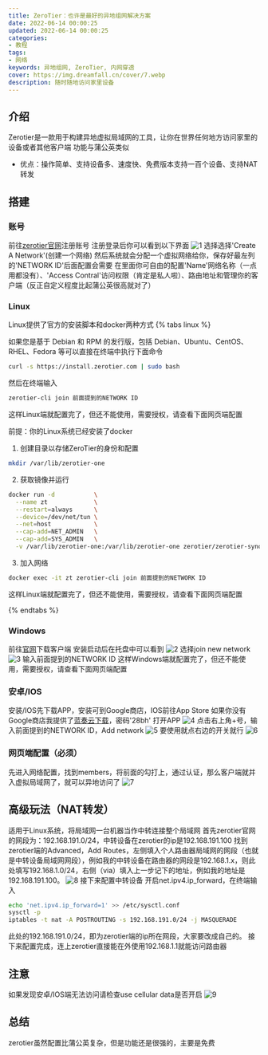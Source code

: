 ```yaml
---
title: ZeroTier：也许是最好的异地组网解决方案
date: 2022-06-14 00:00:25
updated: 2022-06-14 00:00:25
categories:
- 教程
tags:
- 网络
keywords: 异地组网, ZeroTier, 内网穿透
cover: https://img.dreamfall.cn/cover/7.webp
description: 随时随地访问家里设备
---
```

## 介绍
Zerotier是一款用于构建异地虚拟局域网的工具，让你在世界任何地方访问家里的设备或者其他客户端
功能与蒲公英类似

- 优点：操作简单、支持设备多、速度快、免费版本支持一百个设备、支持NAT转发

## 搭建
### 账号
前往[zerotier官网](https://my.zerotier.com)注册账号
注册登录后你可以看到以下界面
![1](https://img.dreamfall.cn/post/zerotier/1.webp)
选择选择'Create A Network'(创建一个网络)
然后系统就会分配一个虚拟网络给你，保存好最左列的'NETWORK ID'后面配置会需要
在里面你可自由的配置'Name'网络名称（一点用都没有）、'Access Contral'访问权限（肯定是私人啦）、路由地址和管理你的客户端（反正自定义程度比起蒲公英很高就对了）
### Linux
Linux提供了官方的安装脚本和docker两种方式
{% tabs linux %}
<!-- tab 脚本@fab fa-linux -->
如果您是基于 Debian 和 RPM 的发行版，包括 Debian、Ubuntu、CentOS、RHEL、Fedora 等可以直接在终端中执行下面命令
```sh
curl -s https://install.zerotier.com | sudo bash
```
然后在终端输入
```sh
zerotier-cli join 前面提到的NETWORK ID
```
这样Linux端就配置完了，但还不能使用，需要授权，请查看下面网页端配置
<!-- endtab -->

<!-- tab docker@fab fa-docker -->
前提：你的Linux系统已经安装了docker
1. 创建目录以存储ZeroTier的身份和配置
```sh
mkdir /var/lib/zerotier-one
```
2. 获取镜像并运行
```sh
docker run -d           \
  --name zt             \
  --restart=always      \
  --device=/dev/net/tun \
  --net=host            \
  --cap-add=NET_ADMIN   \
  --cap-add=SYS_ADMIN   \
  -v /var/lib/zerotier-one:/var/lib/zerotier-one zerotier/zerotier-synology:latest
```
3. 加入网络
```sh
docker exec -it zt zerotier-cli join 前面提到的NETWORK ID
```
这样Linux端就配置完了，但还不能使用，需要授权，请查看下面网页端配置
<!-- endtab -->
{% endtabs %}
### Windows
前往[官网](https://www.zerotier.com/download/)下载客户端
安装启动后在托盘中可以看到
![2](https://img.dreamfall.cn/post/zerotier/2.webp)
选择join new network
![3](https://img.dreamfall.cn/post/zerotier/3.webp)
输入前面提到的NETWORK ID
这样Windows端就配置完了，但还不能使用，需要授权，请查看下面网页端配置
### 安卓/IOS
安装/IOS先下载APP，安装可到Google商店，IOS前往App Store
如果你没有Google商店我提供了[蓝奏云下载](https://wws.lanzouh.com/iyxSd06d6hsb?password=28bh)，密码'28bh'
打开APP
![4](https://img.dreamfall.cn/post/zerotier/4.webp)
点击右上角+号，输入前面提到的NETWORK ID，Add network
![5](https://img.dreamfall.cn/post/zerotier/5.webp)
要使用就点右边的开关就行
![6](https://img.dreamfall.cn/post/zerotier/6.webp)
### 网页端配置（必须）
先进入网络配置，找到members，将前面的勾打上，通过认证，那么客户端就并入虚拟局域网了，就可以异地访问了
![7](https://img.dreamfall.cn/post/zerotier/7.webp)
## 高级玩法（NAT转发）
适用于Linux系统，将局域网一台机器当作中转连接整个局域网
首先zerotier官网的网段为：192.168.191.0/24，中转设备在zerotier的ip是192.168.191.100
找到zerotier端的Advanced，Add Routes，左侧填入个人路由器局域网的网段（也就是中转设备局域网网段），例如我的中转设备在路由器的网段是192.168.1.x，则此处填写192.168.1.0/24，右侧（via）填入上一步记下的地址，例如我的地址是192.168.191.100。
![8](https://img.dreamfall.cn/post/zerotier/8.webp)
接下来配置中转设备
开启net.ipv4.ip_forward，在终端输入
```sh
echo 'net.ipv4.ip_forward=1' >> /etc/sysctl.conf
sysctl -p
iptables -t nat -A POSTROUTING -s 192.168.191.0/24 -j MASQUERADE
```
此处的192.168.191.0/24，即为zerotier端的ip所在网段，大家要改成自己的。
接下来配置完成，连上zerotier直接能在外使用192.168.1.1就能访问路由器
## 注意
如果发现安卓/IOS端无法访问请检查use cellular data是否开启
![9](https://img.dreamfall.cn/post/zerotier/9.webp)
## 总结
zerotier虽然配置比蒲公英复杂，但是功能还是很强的，主要是免费